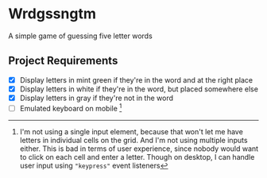 # Wrdgssngtm

A simple game of guessing five letter words

## Project Requirements

- [x] Display letters in mint green if they're in the word and at the right place
- [x] Display letters in white if they're in the word, but placed somewhere else
- [x] Display letters in gray if they're not in the word
- [ ] Emulated keyboard on mobile [^1]

[^1]: I'm not using a single input element, because that won't let me have letters in individual cells on the grid. And I'm not using multiple inputs either. This is bad in terms of user experience, since nobody would want to click on each cell and enter a letter. Though on desktop, I can handle user input using `"keypress"` event listeners
